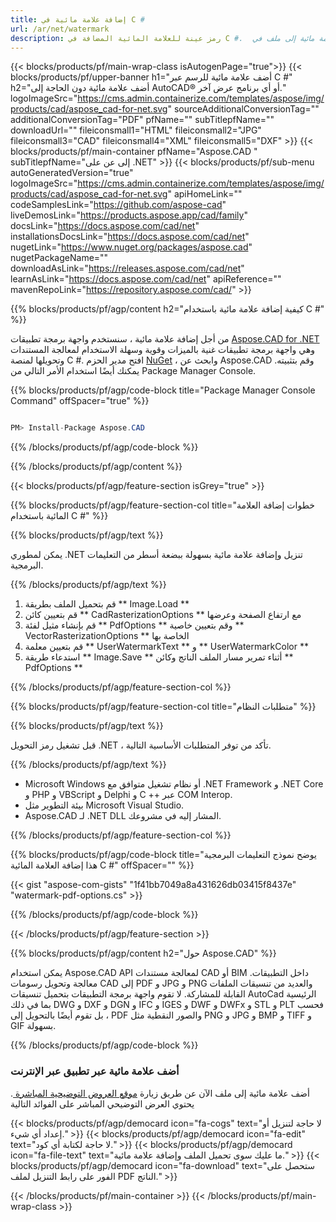 ```yaml
---
title: إضافة علامة مائية في C #
url: /ar/net/watermark
description: رمز عينة للعلامة المائية المضافة في C #.  استخدم نموذج التعليمات البرمجية لواجهة برمجة التطبيقات لإضافة علامة مائية إلى ملف في VB.NET أو Asp.NET أو أي تطبيق يستند إلى .NET.
---
```


{{< blocks/products/pf/main-wrap-class isAutogenPage="true">}}
{{< blocks/products/pf/upper-banner h1="أضف علامة مائية للرسم عبر C #" h2="أضف علامة مائية دون الحاجة إلى AutoCAD® أو أي برنامج عرض آخر." logoImageSrc="https://cms.admin.containerize.com/templates/aspose/img/products/cad/aspose_cad-for-net.svg" sourceAdditionalConversionTag="" additionalConversionTag="PDF" pfName="" subTitlepfName="" downloadUrl="" fileiconsmall1="HTML" fileiconsmall2="JPG" fileiconsmall3="CAD" fileiconsmall4="XML" fileiconsmall5="DXF" >}}
{{< blocks/products/pf/main-container pfName="Aspose.CAD " subTitlepfName="إلى عن على .NET" >}}
{{< blocks/products/pf/sub-menu autoGeneratedVersion="true" logoImageSrc="https://cms.admin.containerize.com/templates/aspose/img/products/cad/aspose_cad-for-net.svg" apiHomeLink="" codeSamplesLink="https://github.com/aspose-cad" liveDemosLink="https://products.aspose.app/cad/family" docsLink="https://docs.aspose.com/cad/net" installationsDocsLink="https://docs.aspose.com/cad/net" nugetLink="https://www.nuget.org/packages/aspose.cad" nugetPackageName="" downloadAsLink="https://releases.aspose.com/cad/net" learnAsLink="https://docs.aspose.com/cad/net" apiReference="" mavenRepoLink="https://repository.aspose.com/cad/" >}}

{{% blocks/products/pf/agp/content h2="كيفية إضافة علامة مائية باستخدام C #" %}}

من أجل إضافة علامة مائية ، سنستخدم واجهة برمجة تطبيقات <a href="https://products.aspose.com/cad/net"> Aspose.CAD for .NET </a> وهي واجهة برمجة تطبيقات غنية بالميزات وقوية وسهلة الاستخدام لمعالجة المستندات وتحويلها لمنصة C #.  افتح مدير الحزم <a href="https://www.nuget.org/packages/aspose.cad">NuGet</a> ، وابحث عن Aspose.CAD وقم بتثبيته.  يمكنك أيضًا استخدام الأمر التالي من Package Manager Console.

{{% blocks/products/pf/agp/code-block title="Package Manager Console Command" offSpacer="true" %}}

```cs

PM> Install-Package Aspose.CAD

```
{{% /blocks/products/pf/agp/code-block %}}

{{% /blocks/products/pf/agp/content %}}

{{< blocks/products/pf/agp/feature-section isGrey="true" >}}

{{% blocks/products/pf/agp/feature-section-col title="خطوات إضافة العلامة المائية باستخدام C #" %}}

{{% blocks/products/pf/agp/text %}}

يمكن لمطوري .NET تنزيل وإضافة علامة مائية بسهولة ببضعة أسطر من التعليمات البرمجية.

{{% /blocks/products/pf/agp/text %}}

1. قم بتحميل الملف بطريقة ** Image.Load **
1. قم بتعيين كائن ** CadRasterizationOptions ** مع ارتفاع الصفحة وعرضها
1. قم بإنشاء مثيل لفئة ** PdfOptions ** وقم بتعيين خاصية ** VectorRasterizationOptions ** الخاصة بها
1. قم بتعيين معلمة ** UserWatermarkText ** و ** UserWatermarkColor **
1. استدعاء طريقة ** Image.Save ** أثناء تمرير مسار الملف الناتج وكائن ** PdfOptions **

{{% /blocks/products/pf/agp/feature-section-col %}}

{{% blocks/products/pf/agp/feature-section-col title="متطلبات النظام" %}}

{{% blocks/products/pf/agp/text %}}

قبل تشغيل رمز التحويل .NET ، تأكد من توفر المتطلبات الأساسية التالية.

{{% /blocks/products/pf/agp/text %}}

-  Microsoft Windows أو نظام تشغيل متوافق مع .NET Framework و .NET Core و PHP و VBScript و Delphi و C ++ عبر COM Interop.
-  بيئة التطوير مثل Microsoft Visual Studio.
-  Aspose.CAD لـ .NET DLL المشار إليه في مشروعك.

{{% /blocks/products/pf/agp/feature-section-col %}}

{{% blocks/products/pf/agp/code-block title="يوضح نموذج التعليمات البرمجية هذا إضافة العلامة المائية C #" offSpacer="" %}}

{{< gist "aspose-com-gists" "1f41bb7049a8a431626db03415f8437e" "watermark-pdf-options.cs" >}}

{{% /blocks/products/pf/agp/code-block %}}

{{< /blocks/products/pf/agp/feature-section >}}

{{% blocks/products/pf/agp/content h2="حول Aspose.CAD" %}}

يمكن استخدام Aspose.CAD API لمعالجة مستندات CAD أو BIM داخل التطبيقات.  معالجة وتحويل رسومات CAD إلى PDF و JPG و PNG والعديد من تنسيقات الملفات القابلة للمشاركة.  لا تقوم واجهة برمجة التطبيقات بتحميل تنسيقات AutoCad الرئيسية بما في ذلك DWG و DXF و DGN و IFC و IGES و DWF و DWFx و STL و PLT فحسب ، بل تقوم أيضًا بالتحويل إلى PDF والصور النقطية مثل PNG و JPG و BMP و TIFF و GIF بسهولة.

{{% /blocks/products/pf/agp/code-block %}}

<div class="container-fluid agp-content bg-gray-lighter  aboutfile box-1 vh100 section">
    <div class="container full-width">
        <div class="row">           
    <div class="container-fluid agp-content bg-white aboutfile box-1 vh100 section nopbtm">
        <div class="container">			   
            <div class="row">            
<div class="demobox tc col-md-12 padding-0">
    <h3>أضف علامة مائية عبر تطبيق عبر الإنترنت</h3>    
        <p>أضف علامة مائية إلى ملف الآن عن طريق زيارة <a href="https://products.aspose.app/cad/watermark"> موقع العروض التوضيحية المباشرة </a>.  يحتوي العرض التوضيحي المباشر على الفوائد التالية</p> 
       
   {{< blocks/products/pf/agp/democard icon="fa-cogs" text="لا حاجة لتنزيل أو إعداد أي شيء."  >}}
   {{< blocks/products/pf/agp/democard icon="fa-edit" text="لا حاجة لكتابة أي كود." >}}
   {{< blocks/products/pf/agp/democard icon="fa-file-text" text="ما عليك سوى تحميل الملف وإضافة علامة مائية." >}}
   {{< blocks/products/pf/agp/democard icon="fa-download" text="ستحصل على الفور على رابط التنزيل لملف PDF الناتج." >}}

</div>
        </div>
    </div>
</div>
    <!-- aboutfile Ends -->
        </div>
    </div>
</div>

{{< /blocks/products/pf/main-container >}}
{{< /blocks/products/pf/main-wrap-class >}}